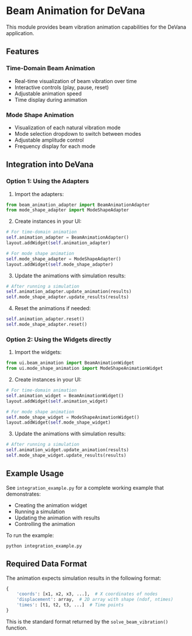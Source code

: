 # Beam Animation for DeVana

This module provides beam vibration animation capabilities for the DeVana application.

## Features

### Time-Domain Beam Animation
- Real-time visualization of beam vibration over time
- Interactive controls (play, pause, reset)
- Adjustable animation speed
- Time display during animation

### Mode Shape Animation
- Visualization of each natural vibration mode
- Mode selection dropdown to switch between modes
- Adjustable amplitude control
- Frequency display for each mode

## Integration into DeVana

### Option 1: Using the Adapters

1. Import the adapters:
```python
from beam_animation_adapter import BeamAnimationAdapter
from mode_shape_adapter import ModeShapeAdapter
```

2. Create instances in your UI:
```python
# For time-domain animation
self.animation_adapter = BeamAnimationAdapter()
layout.addWidget(self.animation_adapter)

# For mode shape animation
self.mode_shape_adapter = ModeShapeAdapter()
layout.addWidget(self.mode_shape_adapter)
```

3. Update the animations with simulation results:
```python
# After running a simulation
self.animation_adapter.update_animation(results)
self.mode_shape_adapter.update_results(results)
```

4. Reset the animations if needed:
```python
self.animation_adapter.reset()
self.mode_shape_adapter.reset()
```

### Option 2: Using the Widgets directly

1. Import the widgets:
```python
from ui.beam_animation import BeamAnimationWidget
from ui.mode_shape_animation import ModeShapeAnimationWidget
```

2. Create instances in your UI:
```python
# For time-domain animation
self.animation_widget = BeamAnimationWidget()
layout.addWidget(self.animation_widget)

# For mode shape animation
self.mode_shape_widget = ModeShapeAnimationWidget()
layout.addWidget(self.mode_shape_widget)
```

3. Update the animations with simulation results:
```python
# After running a simulation
self.animation_widget.update_animation(results)
self.mode_shape_widget.update_results(results)
```

## Example Usage

See `integration_example.py` for a complete working example that demonstrates:
- Creating the animation widget
- Running a simulation
- Updating the animation with results
- Controlling the animation

To run the example:
```
python integration_example.py
```

## Required Data Format

The animation expects simulation results in the following format:
```python
{
    'coords': [x1, x2, x3, ...],  # X coordinates of nodes
    'displacement': array,  # 2D array with shape (ndof, ntimes)
    'times': [t1, t2, t3, ...]  # Time points
}
```

This is the standard format returned by the `solve_beam_vibration()` function. 